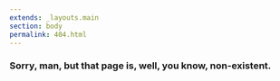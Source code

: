 ```yaml
---
extends: _layouts.main
section: body
permalink: 404.html
---
```


### Sorry, man, but that page is, well, you know, non-existent.